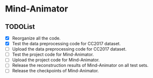 # Mind-Animator
## TODOList
- [x] Reorganize all the code.
- [x] Test the data preprocessing code for CC2017 dataset.
- [ ] Upload the data preprocessing code for CC2017 dataset.
- [ ] Test the project code for Mind-Animator.
- [ ] Upload the project code for Mind-Animator.
- [ ] Release the reconstruction results of Mind-Animator on all test sets.
- [ ] Release the checkpoints of Mind-Animator.
